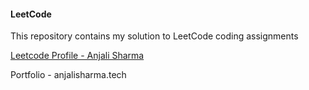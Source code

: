 #### LeetCode

This repository contains my solution to LeetCode coding assignments 

[Leetcode Profile - Anjali Sharma](https://leetcode.com/anjalisharmaa/)

Portfolio - anjalisharma.tech 
